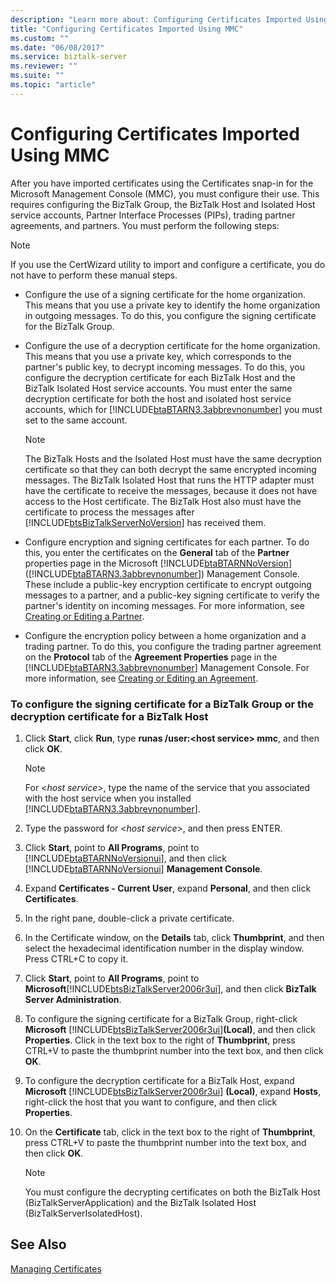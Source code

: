 ```yaml
---
description: "Learn more about: Configuring Certificates Imported Using MMC"
title: "Configuring Certificates Imported Using MMC"
ms.custom: ""
ms.date: "06/08/2017"
ms.service: biztalk-server
ms.reviewer: ""
ms.suite: ""
ms.topic: "article"
---
```

# Configuring Certificates Imported Using MMC
After you have imported certificates using the Certificates snap-in for the Microsoft Management Console (MMC), you must configure their use. This requires configuring the BizTalk Group, the BizTalk Host and Isolated Host service accounts, Partner Interface Processes (PIPs), trading partner agreements, and partners. You must perform the following steps:  
  
> [!NOTE]
>  If you use the CertWizard utility to import and configure a certificate, you do not have to perform these manual steps.  
  
- Configure the use of a signing certificate for the home organization. This means that you use a private key to identify the home organization in outgoing messages. To do this, you configure the signing certificate for the BizTalk Group.  
  
- Configure the use of a decryption certificate for the home organization. This means that you use a private key, which corresponds to the partner's public key, to decrypt incoming messages. To do this, you configure the decryption certificate for each BizTalk Host and the BizTalk Isolated Host service accounts. You must enter the same decryption certificate for both the host and isolated host service accounts, which for [!INCLUDE[btaBTARN3.3abbrevnonumber](../../includes/btabtarn3-3abbrevnonumber-md.md)] you must set to the same account.  
  
  > [!NOTE]
  >  The BizTalk Hosts and the Isolated Host must have the same decryption certificate so that they can both decrypt the same encrypted incoming messages. The BizTalk Isolated Host that runs the HTTP adapter must have the certificate to receive the messages, because it does not have access to the Host certificate. The BizTalk Host also must have the certificate to process the messages after [!INCLUDE[btsBizTalkServerNoVersion](../../includes/btsbiztalkservernoversion-md.md)] has received them.  
  
- Configure encryption and signing certificates for each partner. To do this, you enter the certificates on the **General** tab of the **Partner** properties page in the Microsoft [!INCLUDE[btaBTARNNoVersion](../../includes/btabtarnnoversion-md.md)] ([!INCLUDE[btaBTARN3.3abbrevnonumber](../../includes/btabtarn3-3abbrevnonumber-md.md)]) Management Console. These include a public-key encryption certificate to encrypt outgoing messages to a partner, and a public-key signing certificate to verify the partner's identity on incoming messages. For more information, see [Creating or Editing a Partner](../../adapters-and-accelerators/accelerator-rosettanet/creating-or-editing-a-partner.md).  
  
- Configure the encryption policy between a home organization and a trading partner. To do this, you configure the trading partner agreement on the **Protocol** tab of the **Agreement Properties** page in the [!INCLUDE[btaBTARN3.3abbrevnonumber](../../includes/btabtarn3-3abbrevnonumber-md.md)] Management Console. For more information, see [Creating or Editing an Agreement](../../adapters-and-accelerators/accelerator-rosettanet/creating-or-editing-an-agreement.md).  
  
### To configure the signing certificate for a BizTalk Group or the decryption certificate for a BizTalk Host  
  
1. Click **Start**, click **Run**, type **runas /user:\<host service\> mmc**, and then click **OK**.  
  
   > [!NOTE]
   >  For \<*host service*\>, type the name of the service that you associated with the host service when you installed [!INCLUDE[btaBTARN3.3abbrevnonumber](../../includes/btabtarn3-3abbrevnonumber-md.md)].  
  
2. Type the password for \<*host service*\>, and then press ENTER.  
  
3. Click **Start**, point to **All Programs**, point to [!INCLUDE[btaBTARNNoVersionui](../../includes/btabtarnnoversionui-md.md)], and then click [!INCLUDE[btaBTARNNoVersionui](../../includes/btabtarnnoversionui-md.md)] **Management Console**.  
  
4. Expand **Certificates - Current User**, expand **Personal**, and then click **Certificates**.  
  
5. In the right pane, double-click a private certificate.  
  
6. In the Certificate window, on the **Details** tab, click **Thumbprint**, and then select the hexadecimal identification number in the display window. Press CTRL+C to copy it.  
  
7. Click **Start**, point to **All Programs**, point to **Microsoft**[!INCLUDE[btsBizTalkServer2006r3ui](../../includes/btsbiztalkserver2006r3ui-md.md)], and then click **BizTalk Server Administration**.  
  
8. To configure the signing certificate for a BizTalk Group, right-click **Microsoft** [!INCLUDE[btsBizTalkServer2006r3ui](../../includes/btsbiztalkserver2006r3ui-md.md)]**(Local)**, and then click **Properties**. Click in the text box to the right of **Thumbprint**, press CTRL+V to paste the thumbprint number into the text box, and then click **OK**.  
  
9. To configure the decryption certificate for a BizTalk Host, expand **Microsoft** [!INCLUDE[btsBizTalkServer2006r3ui](../../includes/btsbiztalkserver2006r3ui-md.md)] **(Local)**, expand **Hosts**, right-click the host that you want to configure, and then click **Properties**.  
  
10. On the **Certificate** tab, click in the text box to the right of **Thumbprint**, press CTRL+V to paste the thumbprint number into the text box, and then click **OK**.  
  
    > [!NOTE]
    >  You must configure the decrypting certificates on both the BizTalk Host (BizTalkServerApplication) and the BizTalk Isolated Host (BizTalkServerIsolatedHost).  
  
## See Also  
 [Managing Certificates](../../adapters-and-accelerators/accelerator-rosettanet/managing-certificates1.md)
